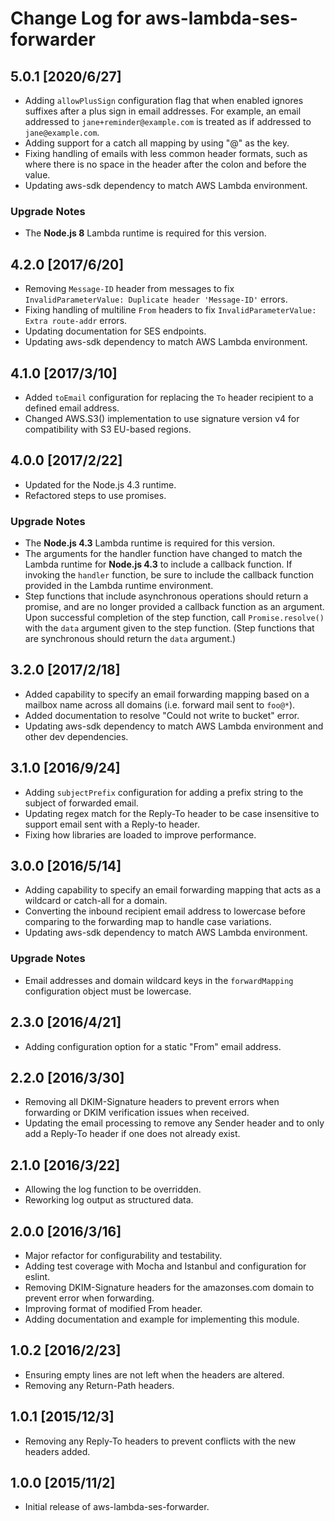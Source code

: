 # Change Log for aws-lambda-ses-forwarder

## 5.0.1 [2020/6/27]

- Adding `allowPlusSign` configuration flag that when enabled ignores suffixes
after a plus sign in email addresses. For example, an email addressed to `jane+reminder@example.com` is treated as if addressed to `jane@example.com`.
- Adding support for a catch all mapping by using "@" as the key.
- Fixing handling of emails with less common header formats, such as where there
is no space in the header after the colon and before the value.
- Updating aws-sdk dependency to match AWS Lambda environment.

### Upgrade Notes

- The **Node.js 8** Lambda runtime is required for this version.

## 4.2.0 [2017/6/20]

- Removing `Message-ID` header from messages to fix `InvalidParameterValue:
Duplicate header 'Message-ID'` errors.
- Fixing handling of multiline `From` headers to fix `InvalidParameterValue:
Extra route-addr` errors.
- Updating documentation for SES endpoints.
- Updating aws-sdk dependency to match AWS Lambda environment.

## 4.1.0 [2017/3/10]

- Added `toEmail` configuration for replacing the `To` header recipient to a
defined email address.
- Changed AWS.S3() implementation to use signature version v4 for compatibility
with S3 EU-based regions.

## 4.0.0 [2017/2/22]

- Updated for the Node.js 4.3 runtime.
- Refactored steps to use promises.

### Upgrade Notes

- The **Node.js 4.3** Lambda runtime is required for this version.
- The arguments for the handler function have changed to match the Lambda
runtime for **Node.js 4.3** to include a callback function. If invoking the
`handler` function, be sure to include the callback function provided in the
Lambda runtime environment.
- Step functions that include asynchronous operations should return a promise,
and are no longer provided a callback function as an argument. Upon successful
completion of the step function, call `Promise.resolve()` with the `data`
argument given to the step function. (Step functions that are synchronous should
return the `data` argument.)

## 3.2.0 [2017/2/18]

- Added capability to specify an email forwarding mapping based on a mailbox
name across all domains (i.e. forward mail sent to `foo@*`).
- Added documentation to resolve "Could not write to bucket" error.
- Updating aws-sdk dependency to match AWS Lambda environment and other dev
dependencies.

## 3.1.0 [2016/9/24]

- Adding `subjectPrefix` configuration for adding a prefix string to the subject
of forwarded email.
- Updating regex match for the Reply-To header to be case insensitive to support
email sent with a Reply-to header.
- Fixing how libraries are loaded to improve performance.

## 3.0.0 [2016/5/14]

- Adding capability to specify an email forwarding mapping that acts as a
wildcard or catch-all for a domain.
- Converting the inbound recipient email address to lowercase before comparing
to the forwarding map to handle case variations.
- Updating aws-sdk dependency to match AWS Lambda environment.

### Upgrade Notes

- Email addresses and domain wildcard keys in the `forwardMapping` configuration
object must be lowercase.

## 2.3.0 [2016/4/21]

- Adding configuration option for a static "From" email address.

## 2.2.0 [2016/3/30]

- Removing all DKIM-Signature headers to prevent errors when forwarding or DKIM
verification issues when received.
- Updating the email processing to remove any Sender header and to only add a
Reply-To header if one does not already exist.

## 2.1.0 [2016/3/22]

- Allowing the log function to be overridden.
- Reworking log output as structured data.

## 2.0.0 [2016/3/16]

- Major refactor for configurability and testability.
- Adding test coverage with Mocha and Istanbul and configuration for eslint.
- Removing DKIM-Signature headers for the amazonses.com domain to prevent error
when forwarding.
- Improving format of modified From header.
- Adding documentation and example for implementing this module.

## 1.0.2 [2016/2/23]

- Ensuring empty lines are not left when the headers are altered.
- Removing any Return-Path headers.

## 1.0.1 [2015/12/3]

- Removing any Reply-To headers to prevent conflicts with the new headers added.

## 1.0.0 [2015/11/2]

- Initial release of aws-lambda-ses-forwarder.
